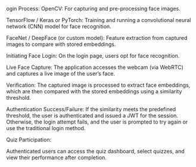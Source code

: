 ogin Process:
OpenCV:
For capturing and pre-processing face images.

TensorFlow / Keras or PyTorch:
Training and running a convolutional neural network (CNN) model for face recognition.

FaceNet / DeepFace (or custom model):
Feature extraction from captured images to compare with stored embeddings.

Initiating Face Login:
On the login page, users opt for face recognition.

Live Face Capture:
The application accesses the webcam (via WebRTC) and captures a live image of the user’s face.

Verification:
The captured image is processed to extract face embeddings, which are then compared with the stored embeddings using a similarity threshold.

Authentication Success/Failure:
If the similarity meets the predefined threshold, the user is authenticated and issued a JWT for the session. Otherwise, the login attempt fails, and the user is prompted to try again or use the traditional login method.

Quiz Participation:

Authenticated users can access the quiz dashboard, select quizzes, and view their performance after completion.
